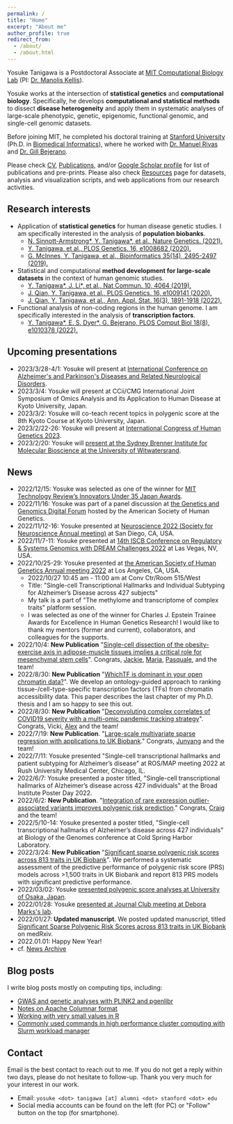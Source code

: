 ```yaml
---
permalink: /
title: "Home"
excerpt: "About me"
author_profile: true
redirect_from:
  - /about/
  - /about.html
---
```


Yosuke Tanigawa is a Postdoctoral Associate at [MIT Computational Biology Lab](http://compbio.mit.edu/) (PI: [Dr. Manolis Kellis](https://web.mit.edu/manoli/)).

Yosuke works at the intersection of **statistical genetics** and **computational biology**. Specifically, he develops **computational and statistical methods** to dissect **disease heterogeneity** and apply them in systematic analyses of large-scale phenotypic, genetic, epigenomic, functional genomic, and single-cell genomic datasets.

Before joining MIT, he completed his doctoral training at [Stanford University](https://www.stanford.edu/) (Ph.D. in [Biomedical Informatics](https://med.stanford.edu/bmi.html)), where he worked with [Dr. Manuel Rivas](http://med.stanford.edu/rivaslab/) and [Dr. Gill Bejerano](http://bejerano.stanford.edu/).

Please check [CV](/cv), [Publications](/publications), and/or [Google Scholar profile](https://scholar.google.com/citations?user=9hVh3nQAAAAJ&hl=en) for list of publications and pre-prints. Please also check [Resources](/resources) page for datasets, analysis and visualization scripts, and web applications from our research activities.

## Research interests

- Application of **statistical genetics** for human disease genetic studies. I am specifically interested in the analysis of **population biobanks**.
  - [N. Sinnott-Armstrong\*, Y. Tanigawa\*, et al., Nature Genetics. (2021).](/publication/2021-01-18-biomarkers)
  - [Y. Tanigawa, et al., PLOS Genetics. 16, e1008682 (2020).](/publication/2020-05-05-ANGPTL7)
  - [G. McInnes, Y. Tanigawa, et al., Bioinformatics 35(14), 2495-2497 (2019).](/publication/2018-12-05-GBE)
- Statistical and computational **method development for large-scale datasets** in the context of human genomic studies.
  - [Y. Tanigawa\*, J. Li\*, et al., Nat Commun. 10, 4064 (2019).](/publication/2019-09-06-DeGAs)
  - [J. Qian, Y. Tanigawa, et al., PLOS Genetics. 16, e1009141 (2020).](/publication/2020-10-23-snpnet)
  - [J. Qian, Y. Tanigawa, et al., Ann. Appl. Stat. 16(3), 1891-1918 (2022).](/publication/2022-07-19-SRRR)
- Functional analysis of non-coding regions in the human genome. I am specifically interested in the analysis of **transcription factors**.
  - [Y. Tanigawa\*, E. S. Dyer\*, G. Bejerano, PLOS Comput Biol 18(8), e1010378 (2022).](/publication/2022-08-30-whichtf)

## Upcoming presentations

- 2023/3/28-4/1: Yosuke will present at [International Conference on Alzheimer's and Parkinson's Diseases and Related Neurological Disorders](https://adpd.kenes.com/).
- 2023/3/4: Yosuke will present at CCii/CMG International Joint Symposium of Omics Analysis and its Application to Human Disease at Kyoto University, Japan.
- 2023/3/2: Yosuke will co-teach recent topics in polygenic score at the 8th Kyoto Course at Kyoto University, Japan.
- 2023/2/22-26: Yosuke will present at [International Congress of Human Genetics 2023](https://www.ichg2023.com).
- 2023/2/20: Yosuke will [present at the Sydney Brenner Institute for Molecular Bioscience at the University of Witwatersrand](/talks/2023-02-02-UofWitwatersrand).

## News

- 2022/12/15: Yosuke was selected as one of the winner for [MIT
Technology Review’s Innovators Under 35 Japan Awards](https://www.technologyreview.jp/l/innovators_jp/290819/yosuke-tanigawa/).
- 2022/11/16: Yosuke was part of a panel discussion at [the Genetics and Genomics Digital Forum](https://learning.ashg.org/ashgforum) hosted by the American Society of Human Genetics.
- 2022/11/12-16: Yosuke presented at [Neuroscience 2022 (Society for Neuroscience Annual meeting)](https://www.sfn.org/meetings/neuroscience-2022) at San Diego, CA, USA.
- 2022/11/7-11: Yosuke presented at [14th ISCB Conference on Regulatory & Systems Genomics with DREAM Challenges 2022](https://www.iscb.org/rsgdream2022) at Las Vegas, NV, USA.
- 2022/10/25-29: Yosuke presented at [the American Society of Human Genetics Annual meeting 2022](https://www.ashg.org/meetings/2022-annual-meeting/) at Los Angeles, CA, USA.
  - 2022/10/27 10:45 am - 11:00 am at Conv Ctr/Room 515/West
  - Title: "Single-cell Transcriptional Hallmarks and Individual Subtyping for Alzheimer’s Disease across 427 subjects"
  - My talk is a part of "The methylome and transcriptome of complex traits" platform session.
  - I was selected as one of the winner for Charles J. Epstein Trainee Awards for Excellence in Human Genetics Research! I would like to thank my mentors (former and current), collaborators, and colleagues for the supports.
- 2022/10/4: **New Publication** "[Single-cell dissection of the obesity-exercise axis in adipose-muscle tissues implies a critical role for mesenchymal stem cells](/publication/2022-10-04-scMetab)". Congrats, [Jackie](https://twitter.com/yangjiekun), [Maria](https://twitter.com/MVamvini), [Pasquale](https://twitter.com/PasqualeNigro9), and the team!
- 2022/8/30: **New Publication** "[WhichTF is dominant in your open chromatin data?](/publication/2022-08-30-whichtf)". We develop an ontology-guided approach to ranking tissue-/cell-type-specific transcription factors (TFs) from chromatin accessibility data. This paper describes the last chapter of my Ph.D. thesis and I am so happy to see this out.
- 2022/8/30: **New Publication** "[Deconvoluting complex correlates of COVID19 severity with a multi-omic pandemic tracking strategy](/publication/2022-08-30-COVIDomics-admixture)". Congrats, Vicki, [Alex](https://ai-page.org/) and the team!
- 2022/7/19: **New Publication**. "[Large-scale multivariate sparse regression with applications to UK Biobank](/publication/2022-07-19-SRRR)." Congrats, [Junyang](https://www.linkedin.com/in/junyang-qian-4a1b3825/) and the team!
- 2022/7/11: Yosuke presented "Single-cell transcriptional hallmarks and patient subtyping for Alzheimer’s disease" at ROS/MAP meeting 2022 at Rush University Medical Center, Chicago, IL.
- 2022/6/7: Yosuke presented a poster titled, "Single-cell transcriptional hallmarks of Alzheimer’s disease across 427 individuals" at the Broad Institute Poster Day 2022.
- 2022/6/2: **New Publication**. "[Integration of rare expression outlier-associated variants improves polygenic risk prediction](/publication/2022-06-02-IOGC)." Congrats, [Craig](http://smail-lab.org/) and the team!
- 2022/5/10-14: Yosuke presented a poster titled, "Single-cell transcriptional hallmarks of Alzheimer’s disease across 427 individuals" at Biology of the Genomes conference at Cold Spring Harbor Laboratory.
- 2022/3/24: **New Publication** "[Significant sparse polygenic risk scores across 813 traits in UK Biobank](/publication/2022-03-24-PRSmap)". We performed a systematic assessment of the predictive performance of polygenic risk score (PRS) models across >1,500 traits in UK Biobank and report 813 PRS models with significant predictive performance.
- 2022/03/02: Yosuke [presented polygenic score analyses at University of Osaka, Japan](/talks/2022-03-02-PRS-UOsaka).
- 2022/01/28: Yosuke [presented at Journal Club meeting at Debora Marks's lab](/talks/2022-01-28-jclub-Marks-lab).
- 2022/01/27: **Updated manuscript**. We posted updated manuscript, titled [Significant Sparse Polygenic Risk Scores across 813 traits in UK Biobank](/publication/preprint-2021-09-06-PRSmap) on medRxiv.
- 2022.01.01: Happy New Year!
- cf. [News Archive](/tags/#news)

## Blog posts

I write blog posts mostly on computing tips, including:

- [GWAS and genetic analyses with PLINK2 and pgenlibr](/posts/2020/09/PLINK2)
- [Notes on Apache Columnar format](/posts/2020/11/apache-columnar)
- [Working with very small values in R](/posts/2020/07/small-values-in-R)
- [Commonly used commands in high performance cluster computing with Slurm workload manager](/posts/2020/04/slurm/)

## Contact

Email is the best contact to reach out to me. If you do not get a reply within two days, please do not hesitate to follow-up. Thank you very much for your interest in our work.

- Email: `yosuke <dot> tanigawa [at] alumni <dot> stanford <dot> edu`
- Social media accounts can be found on the left (for PC) or "Follow" button on the top (for smartphone).
